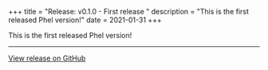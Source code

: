 +++
title = "Release: v0.1.0 - First release "
description = "This is the first released Phel version!"
date = 2021-01-31
+++

This is the first released Phel version!

---

[View release on GitHub](https://github.com/phel-lang/phel-lang/releases/tag/v0.1.0)

